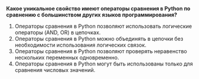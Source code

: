 **Какое уникальное свойство имеют операторы сравнения в Python по сравнению с большинством других языков программирования?**

1. Операторы сравнения в Python позволяют использовать логические операторы (AND, OR) в цепочках.  
2. Операторы сравнения в Python можно объединять в цепочки без необходимости использования логических связок.  
3. Операторы сравнения в Python позволяют проверять неравенство нескольких переменных одновременно.  
4. Операторы сравнения в Python могут быть использованы только для сравнения числовых значений.